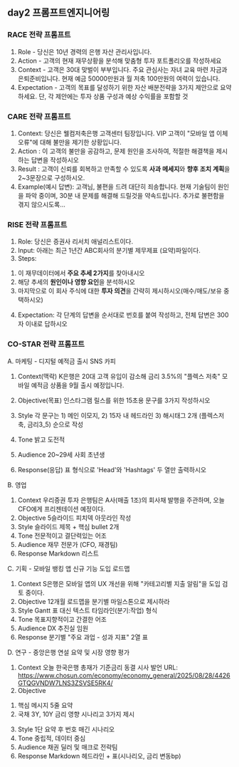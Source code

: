 ## day2 프롬프트엔지니어링 

### RACE 전략 프롬프트
1. Role - 당신은 10년 경력의 은행 자산 관리사입니다.
2. Action - 고객의 현재 재무상황을 분석해 맞춤형 투자 포트폴리오를 작성하세요
3. Context - 고객은 30대 맞벌이 부부입니다. 주요 관심사는 자녀 교육 마련 자금과 은퇴준비입니다. 현재 예금 50000만원과 월 저축 100만원의 여력이 있습니다.
4. Expectation - 고객의 목표를 달성하기 위한 자산 배분전략을 3가지 제안으로 요약하세요. 단, 각 제안에는 투자 상품 구성과 예상 수익률을 포함할 것


### CARE 전략 프롬프트
1. Context: 당신은 웰컴저축은행 고객센터 팀장입니다. VIP 고객이 "모바일 앱 이체 오류"에 대해 불만을 제기한 상황입니다.
2. Action : 이 고객의 불만을 공감하고, 문제 원인을 조사하여, 적절한 해결책을 제시하는 답변을 작성하시오
3. Result : 고객이 신뢰를 회복하고 만족할 수 있도록 **사과 메세지**와 **향후 조치 계획**을 2~3문장으로 구성하시오.
4. Example(예시 답변): 고객님, 불편을 드려 대단히 죄송합니다. 현재 기술팀이 원인을 파악 중이며, 30분 내 문제를 해결해 드릴것을 약속드립니다. 추가로 불편함을 겪지 않으시도록...


### RISE 전략 프롬프트
1. Role: 당신은 증권사 리서치 애널리스트이다.
2. Input: 아래는 최근 1년간 ABC회사의 분기별 제무제표 (요약)파일이다.
3. Steps: 
1) 이 재무데이터에서 **주요 추세 2가지**를 찾아내시오
2) 해당 추세의 **원인이나 영향 요인**을 분석하시오
3) 마지막으로 이 회사 주식에 대한 **투자 의견**을 간략히 제시하시오(매수/매도/보유 중 택하시오)
4. Expectation: 각 단계의 답변을 순서대로 번호를 붙여 작성하고, 전체 답변은 300자 이내로 답하시오

### CO-STAR 전략 프롬프트
A. 마케팅 - 디지털 예적금 출시 SNS 카피
1. Context(맥락) 
K은행은 20대 고객 유입이 감소해 금리 3.5%의 "플렉스 저축" 모바일 예적금 상품을 9월 출시 예정입니다. 

2. Objective(목표)
 인스타그램 릴스를 위한 15초용 문구를 3가지 작성하시오

3. Style
각 문구는 1) 메인 이모지,  2) 15자 내 헤드라인 3) 해시태그 2개 (플렉스저축, 금리3_5) 순으로 작성

4. Tone
밝고 도전적

5. Audience
20~29세 사회 초년생

6. Response(응답)
표 형식으로 'Head'와 'Hashtags' 두 열만 출력하시오

B. 영업
1. Context
우리증권 투자 은행팀은 A사(매출 1조)의 회사채 발행을 주관하며, 오늘 CFO에게 프리젠테이션 예정이다.
2. Objective
5슬라이드 피치덱 아웃라인 작성
3. Style
슬라이드 제목 + 핵심 bullet 2개
4. Tone
전문적이고 결단력있는 어조
5. Audience
재무 전문가 (CFO, 재경팀)
6. Response
Markdown 리스트

C. 기획 - 모바일 뱅킹 앱 신규 기능 도입 로드맵
1. Context
S은행은 모바일 앱의 UX 개선을 위해 "카테고리별 지출 알림"을 도입 검토 중이다. 
2. Objective
12개월 로드맵을 분기별 마일스톤으로 제시하라
3. Style
Gantt 표 대신 텍스트 타임라인(분기:작업) 형식
4. Tone
목표지향적이고 간결한 어조
5. Audience
DX 추진실 임원
6. Response
분기별 "주요 과업 - 성과 지표" 2열 표

D. 연구 - 중앙은행 연설 요약 및 시장 영향 평가
1. Context
오늘 한국은행 총재가 기준금리 동결 시사 발언
URL: https://www.chosun.com/economy/economy_general/2025/08/28/4426GTQGVNDW7LNS3ZSVSE5RK4/
2. Objective
1) 핵심 메시지 5줄 요약
2) 국채 3Y, 10Y 금리 영향 시나리고 3가지 제시
3. Style
1단 요약 후 번호 매긴 시나리오
4. Tone
중립적, 데이터 중심
5. Audience
채권 딜러 및 매크로 전략팀
6. Response
Markdown 헤드라인 + 표(시나리오, 금리 변동bp)